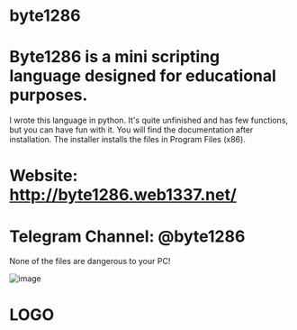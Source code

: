 # byte1286
# Byte1286 is a mini scripting language designed for educational purposes.
I wrote this language in python. It's quite unfinished and has few functions, but you can have fun with it. You will find the documentation after installation. The installer installs the files in Program Files (x86).

# Website: http://byte1286.web1337.net/
# Telegram Channel: @byte1286

None of the files are dangerous to your PC!

![image](https://github.com/user-attachments/assets/2a1e73d8-8259-4ac5-ba93-2a9d8bb11868)
# LOGO
